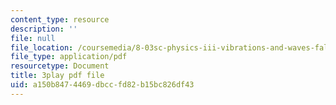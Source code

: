 ```yaml
---
content_type: resource
description: ''
file: null
file_location: /coursemedia/8-03sc-physics-iii-vibrations-and-waves-fall-2016/a150b8474469dbccfd82b15bc826df43_RhIh1zw0-BM.pdf
file_type: application/pdf
resourcetype: Document
title: 3play pdf file
uid: a150b847-4469-dbcc-fd82-b15bc826df43
---
```

